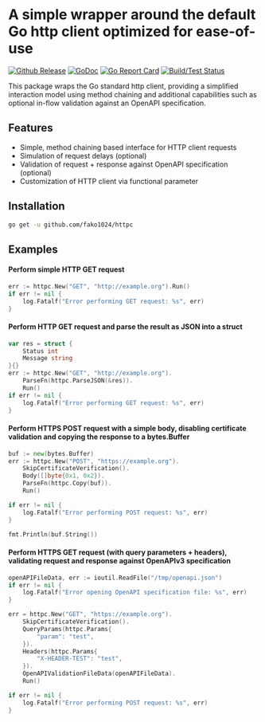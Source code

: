 # A simple wrapper around the default Go http client optimized for ease-of-use

[![Github Release](https://img.shields.io/github/release/fako1024/httpc.svg)](https://github.com/fako1024/httpc/releases)
[![GoDoc](https://godoc.org/github.com/fako1024/httpc?status.svg)](https://godoc.org/github.com/fako1024/httpc/)
[![Go Report Card](https://goreportcard.com/badge/github.com/fako1024/httpc)](https://goreportcard.com/report/github.com/fako1024/httpc)
[![Build/Test Status](https://github.com/fako1024/httpc/workflows/Go/badge.svg)](https://github.com/fako1024/httpc/actions?query=workflow%3AGo)

This package wraps the Go standard http client, providing a simplified interaction model using method chaining and additional capabilities such as optional in-flow validation against an OpenAPI specification.

## Features
- Simple, method chaining based interface for HTTP client requests
- Simulation of request delays (optional)
- Validation of request + response against OpenAPI specification (optional)
- Customization of HTTP client via functional parameter

## Installation
```bash
go get -u github.com/fako1024/httpc
```

## Examples
#### Perform simple HTTP GET request
```go
err := httpc.New("GET", "http://example.org").Run()
if err != nil {
	log.Fatalf("Error performing GET request: %s", err)
}
```

#### Perform HTTP GET request and parse the result as JSON into a struct
```go
var res = struct {
	Status int
	Message string
}{}
err := httpc.New("GET", "http://example.org").
	ParseFn(httpc.ParseJSON(&res)).
	Run()
if err != nil {
	log.Fatalf("Error performing GET request: %s", err)
}
```

#### Perform HTTPS POST request with a simple body, disabling certificate validation and copying the response to a bytes.Buffer
```go
buf := new(bytes.Buffer)
err := httpc.New("POST", "https://example.org").
	SkipCertificateVerification().
    Body([]byte{0x1, 0x2}).
    ParseFn(httpc.Copy(buf)).
	Run()

if err != nil {
    log.Fatalf("Error performing POST request: %s", err)
}

fmt.Println(buf.String())
```

#### Perform HTTPS GET request (with query parameters + headers), validating request and response against OpenAPIv3 specification
```go
openAPIFileData, err := ioutil.ReadFile("/tmp/openapi.json")
if err != nil {
	log.Fatalf("Error opening OpenAPI specification file: %s", err)
}

err = httpc.New("GET", "https://example.org").
	SkipCertificateVerification().
	QueryParams(httpc.Params{
		"param": "test",
	}).
	Headers(httpc.Params{
		"X-HEADER-TEST": "test",
	}).
	OpenAPIValidationFileData(openAPIFileData).
	Run()

if err != nil {
	log.Fatalf("Error performing POST request: %s", err)
}
```
